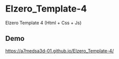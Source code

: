 # Elzero_Template-4
Elzero Template 4 (Html + Css + Js)
## Demo
https://a7medsa3d-01.github.io/Elzero_Template-4/
